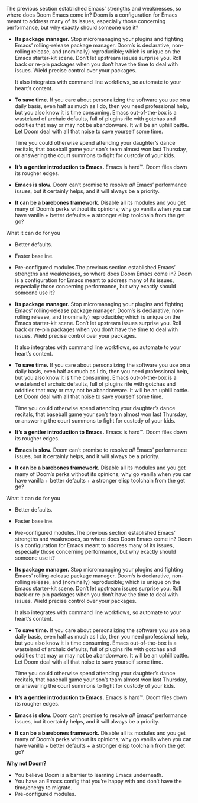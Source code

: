 The previous section established Emacs’ strengths and weaknesses, so where does Doom Emacs come in? Doom is a configuration for Emacs meant to address many of its issues, especially those concerning performance, but why exactly should someone use it?

- **Its package manager.** Stop micromanaging your plugins and fighting Emacs’ rolling-release package manager. Doom’s is declarative, non-rolling release, and (nominally) reproducible; which is unique on the Emacs starter-kit scene. Don’t let upstream issues surprise you. Roll back or re-pin packages when you don’t have the time to deal with issues. Wield precise control over your packages.
    
    It also integrates with command line workflows, so automate to your heart’s content.
    
- **To save time.** If you care about personalizing the software you use on a daily basis, even half as much as I do, then you need professional help, but you also know it is time consuming. Emacs out-of-the-box is a wasteland of archaic defaults, full of plugins rife with gotchas and oddities that may or may not be abandonware. It will be an uphill battle. Let Doom deal with all that noise to save yourself some time.
    
    Time you could otherwise spend attending your daughter’s dance recitals, that baseball game your son’s team almost won last Thursday, or answering the court summons to fight for custody of your kids.
    
- **It’s a gentler introduction to Emacs.** Emacs is hard™. Doom files down its rougher edges.
- **Emacs is slow.** Doom can’t promise to resolve _all_ Emacs’ performance issues, but it certainly helps, and it will always be a priority.
- **It can be a barebones framework.** Disable all its modules and you get many of Doom’s perks without its opinions; why go vanilla when you can have vanilla + better defaults + a stronger elisp toolchain from the get go?

What it can do for you

- Better defaults.
- Faster baseline.
- Pre-configured modules.The previous section established Emacs’ strengths and weaknesses, so where does Doom Emacs come in? Doom is a configuration for Emacs meant to address many of its issues, especially those concerning performance, but why exactly should someone use it?

- **Its package manager.** Stop micromanaging your plugins and fighting Emacs’ rolling-release package manager. Doom’s is declarative, non-rolling release, and (nominally) reproducible; which is unique on the Emacs starter-kit scene. Don’t let upstream issues surprise you. Roll back or re-pin packages when you don’t have the time to deal with issues. Wield precise control over your packages.
    
    It also integrates with command line workflows, so automate to your heart’s content.
    
- **To save time.** If you care about personalizing the software you use on a daily basis, even half as much as I do, then you need professional help, but you also know it is time consuming. Emacs out-of-the-box is a wasteland of archaic defaults, full of plugins rife with gotchas and oddities that may or may not be abandonware. It will be an uphill battle. Let Doom deal with all that noise to save yourself some time.
    
    Time you could otherwise spend attending your daughter’s dance recitals, that baseball game your son’s team almost won last Thursday, or answering the court summons to fight for custody of your kids.
    
- **It’s a gentler introduction to Emacs.** Emacs is hard™. Doom files down its rougher edges.
- **Emacs is slow.** Doom can’t promise to resolve _all_ Emacs’ performance issues, but it certainly helps, and it will always be a priority.
- **It can be a barebones framework.** Disable all its modules and you get many of Doom’s perks without its opinions; why go vanilla when you can have vanilla + better defaults + a stronger elisp toolchain from the get go?

What it can do for you

- Better defaults.
- Faster baseline.
- Pre-configured modules.The previous section established Emacs’ strengths and weaknesses, so where does Doom Emacs come in? Doom is a configuration for Emacs meant to address many of its issues, especially those concerning performance, but why exactly should someone use it?

- **Its package manager.** Stop micromanaging your plugins and fighting Emacs’ rolling-release package manager. Doom’s is declarative, non-rolling release, and (nominally) reproducible; which is unique on the Emacs starter-kit scene. Don’t let upstream issues surprise you. Roll back or re-pin packages when you don’t have the time to deal with issues. Wield precise control over your packages.
    
    It also integrates with command line workflows, so automate to your heart’s content.
    
- **To save time.** If you care about personalizing the software you use on a daily basis, even half as much as I do, then you need professional help, but you also know it is time consuming. Emacs out-of-the-box is a wasteland of archaic defaults, full of plugins rife with gotchas and oddities that may or may not be abandonware. It will be an uphill battle. Let Doom deal with all that noise to save yourself some time.
    
    Time you could otherwise spend attending your daughter’s dance recitals, that baseball game your son’s team almost won last Thursday, or answering the court summons to fight for custody of your kids.
    
- **It’s a gentler introduction to Emacs.** Emacs is hard™. Doom files down its rougher edges.
- **Emacs is slow.** Doom can’t promise to resolve _all_ Emacs’ performance issues, but it certainly helps, and it will always be a priority.
- **It can be a barebones framework.** Disable all its modules and you get many of Doom’s perks without its opinions; why go vanilla when you can have vanilla + better defaults + a stronger elisp toolchain from the get go?

  
**Why not Doom?**

- You believe Doom is a barrier to learning Emacs underneath.
- You have an Emacs config that you’re happy with and don’t have the time/energy to migrate.
- Pre-configured modules.
